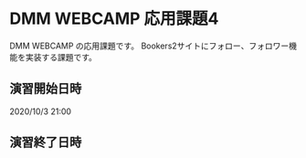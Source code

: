 # DMM WEBCAMP 応用課題4

DMM WEBCAMP の応用課題です。
Bookers2サイトにフォロー、フォロワー機能を実装する課題です。

## 演習開始日時

2020/10/3 21:00

## 演習終了日時
